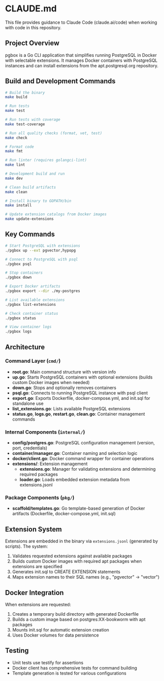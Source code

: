 # CLAUDE.md

This file provides guidance to Claude Code (claude.ai/code) when working with code in this repository.

## Project Overview

pgbox is a Go CLI application that simplifies running PostgreSQL in Docker with selectable extensions. It manages Docker containers with PostgreSQL instances and can install extensions from the apt.postgresql.org repository.

## Build and Development Commands

```bash
# Build the binary
make build

# Run tests
make test

# Run tests with coverage
make test-coverage

# Run all quality checks (format, vet, test)
make check

# Format code
make fmt

# Run linter (requires golangci-lint)
make lint

# Development build and run
make dev

# Clean build artifacts
make clean

# Install binary to GOPATH/bin
make install

# Update extension catalogs from Docker images
make update-extensions
```

## Key Commands

```bash
# Start PostgreSQL with extensions
./pgbox up --ext pgvector,hypopg

# Connect to PostgreSQL with psql
./pgbox psql

# Stop containers
./pgbox down

# Export Docker artifacts
./pgbox export --dir ./my-postgres

# List available extensions
./pgbox list-extensions

# Check container status
./pgbox status

# View container logs
./pgbox logs
```

## Architecture

### Command Layer (`cmd/`)
- **root.go**: Main command structure with version info
- **up.go**: Starts PostgreSQL containers with optional extensions (builds custom Docker images when needed)
- **down.go**: Stops and optionally removes containers
- **psql.go**: Connects to running PostgreSQL instance with psql client
- **export.go**: Exports Dockerfile, docker-compose.yml, and init.sql for standalone use
- **list_extensions.go**: Lists available PostgreSQL extensions
- **status.go**, **logs.go**, **restart.go**, **clean.go**: Container management commands

### Internal Components (`internal/`)
- **config/postgres.go**: PostgreSQL configuration management (version, port, credentials)
- **container/manager.go**: Container naming and selection logic
- **docker/client.go**: Docker command wrapper for container operations
- **extensions/**: Extension management
  - **extensions.go**: Manager for validating extensions and determining required packages
  - **loader.go**: Loads embedded extension metadata from extensions.jsonl

### Package Components (`pkg/`)
- **scaffold/templates.go**: Go template-based generation of Docker artifacts (Dockerfile, docker-compose.yml, init.sql)

## Extension System

Extensions are embedded in the binary via `extensions.jsonl` (generated by scripts). The system:
1. Validates requested extensions against available packages
2. Builds custom Docker images with required apt packages when extensions are specified
3. Generates init.sql to CREATE EXTENSION statements
4. Maps extension names to their SQL names (e.g., "pgvector" → "vector")

## Docker Integration

When extensions are requested:
1. Creates a temporary build directory with generated Dockerfile
2. Builds a custom image based on postgres:XX-bookworm with apt packages
3. Mounts init.sql for automatic extension creation
4. Uses Docker volumes for data persistence

## Testing

- Unit tests use testify for assertions
- Docker client has comprehensive tests for command building
- Template generation is tested for various configurations